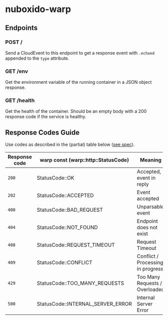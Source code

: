 # nuboxido-warp

## Endpoints

### POST /

Send a CloudEvent to this endpoint to get a response event with `.echoed` appended to the `type` attribute.

### GET /env

Get the environment variable of the running container in a JSON object response.

### GET /health

Get the health of the container. Should be an empty body with a 200 response code if the service is healthy.

## Response Codes Guide

Use codes as described in the (partial) table below ([see spec](https://github.com/knative/specs/blob/main/specs/eventing/data-plane.md)).

| Response code | warp const (warp::http::StatusCode)  | Meaning                           | Retry | Delivery completed | Error |
| ------------- | ------------------------------------ | --------------------------------- | ----- | ------------------ | ----- |
| `200`         | StatusCode::OK                       | Accepted, event in reply          | No    | Yes                | No    |
| `202`         | StatusCode::ACCEPTED                 | Event accepted                    | No    | Yes                | No    |
| `400`         | StatusCode::BAD_REQUEST              | Unparsable event                  | No    | No                 | Yes   |
| `404`         | StatusCode::NOT_FOUND                | Endpoint does not exist           | Yes   | No                 | Yes   |
| `408`         | StatusCode::REQUEST_TIMEOUT          | Request Timeout                   | Yes   | No                 | Yes   |
| `409`         | StatusCode::CONFLICT                 | Conflict / Processing in progress | Yes   | No                 | Yes   |
| `429`         | StatusCode::TOO_MANY_REQUESTS        | Too Many Requests / Overloaded    | Yes   | No                 | Yes   |
| `500`         | StatusCode::INTERNAL_SERVER_ERROR    | Internal Server Error             | Yes   | No                 | Yes   |
